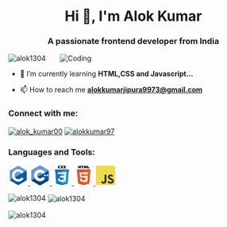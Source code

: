 <h1 align="center">Hi 👋, I'm Alok Kumar</h1>
<h3 align="center">A passionate frontend developer from India</h3>
<img align="right" alt="Coding" width="400"
    src="https://cdn.dribbble.com/users/1162077/screenshots/3848914/programmer.gif">



<p align="left"> <img src="https://komarev.com/ghpvc/?username=alok1304&label=Profile%20views&color=0e75b6&style=flat"
        alt="alok1304" /> </p>

- 🌱 I’m currently learning **HTML,CSS and Javascript...**

- 📫 How to reach me **alokkumarjipura9973@gmail.com**

<h3 align="left">Connect with me:</h3>
<p align="left">
    <a href="https://instagram.com/alok_kumar00" target="blank"><img align="center"
            src="https://raw.githubusercontent.com/rahuldkjain/github-profile-readme-generator/master/src/images/icons/Social/instagram.svg"
            alt="alok_kumar00" height="30" width="40" /></a>
    <a href="https://codeforces.com/profile/alokkumar97" target="blank"><img align="center"
            src="https://raw.githubusercontent.com/rahuldkjain/github-profile-readme-generator/master/src/images/icons/Social/codeforces.svg"
            alt="alokkumar97" height="30" width="40" /></a>
</p>

<h3 align="left">Languages and Tools:</h3>
<p align="left"> <a href="https://www.cprogramming.com/" target="_blank" rel="noreferrer"> <img
            src="https://raw.githubusercontent.com/devicons/devicon/master/icons/c/c-original.svg" alt="c" width="40"
            height="40" /> </a> <a href="https://www.w3schools.com/cpp/" target="_blank" rel="noreferrer"> <img
            src="https://raw.githubusercontent.com/devicons/devicon/master/icons/cplusplus/cplusplus-original.svg"
            alt="cplusplus" width="40" height="40" /> </a> <a href="https://www.w3schools.com/css/" target="_blank"
        rel="noreferrer"> <img
            src="https://raw.githubusercontent.com/devicons/devicon/master/icons/css3/css3-original-wordmark.svg"
            alt="css3" width="40" height="40" /> </a> <a href="https://www.w3.org/html/" target="_blank"
        rel="noreferrer"> <img
            src="https://raw.githubusercontent.com/devicons/devicon/master/icons/html5/html5-original-wordmark.svg"
            alt="html5" width="40" height="40" /> </a> <a href="https://developer.mozilla.org/en-US/docs/Web/JavaScript"
        target="_blank" rel="noreferrer"> <img
            src="https://raw.githubusercontent.com/devicons/devicon/master/icons/javascript/javascript-original.svg"
            alt="javascript" width="40" height="40" /> </a> </p>

<p><img align="left"
        src="https://github-readme-stats.vercel.app/api/top-langs?username=alok1304&show_icons=true&locale=en&layout=compact"
        alt="alok1304" /></p>

<p>&nbsp;<img align="center"
        src="https://github-readme-stats.vercel.app/api?username=alok1304&show_icons=true&locale=en" alt="alok1304" />
</p>

<p><img align="center" src="https://github-readme-streak-stats.herokuapp.com/?user=alok1304&" alt="alok1304" /></p>

